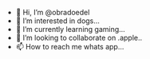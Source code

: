 - 👋 Hi, I’m @obradoedel
- 👀 I’m interested in dogs...
- 🌱 I’m currently learning gaming...
- 💞️ I’m looking to collaborate on .apple..
- 📫 How to reach me whats app...

<!---
obradoedel/obradoedel is a ✨ special ✨ repository because its `README.md` (this file) appears on your GitHub profile.
You can click the Preview link to take a look at your changes.
--->
